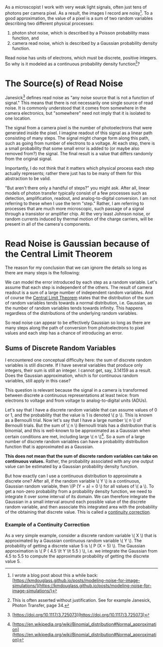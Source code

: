<!--
.. title: Why is Camera Read Noise Gaussian Distributed?
.. slug: why-is-camera-read-noise-gaussian-distributed
.. date: 2025-06-19 10:40:12 UTC+02:00
.. tags: cameras, microscopy, statistics
.. category: optics
.. link: 
.. description: 
.. type: text
.. has_math: true
-->

As a microscopist I work with very weak light signals, often just tens of photons per camera pixel. As a result, the images I record are noisy[^1]. To a good approximation, the value of a pixel is a sum of two random variables describing two different physical processes:

1. photon shot noise, which is described by a Poisson probability mass function, and
2. camera read noise, which is described by a Gaussian probability density function.

Read noise has units of electrons, which must be discrete, positive integers. So why is it modeled as a continuous probability density function[^2]?

# The Source(s) of Read Noise

Janesick[^3] defines read noise as "any noise source that is not a function of signal." This means that there is not necessarily one single source of read noise. It is commonly understood that it comes from somewhere in the camera electronics, but "somewhere" need not imply that it is isolated to one location.

The signal from a camera pixel is the number of photoelectrons that were generated inside the pixel. I imagine readout of this signal as a linear path consisting of many steps. The signal might change form along this path, such as going from number of electrons to a voltage. At each step, there is a small probability that some small error is added to (or maybe also removed from?) the signal. The final result is a value that differs randomly from the original signal.

Importantly, I do not think that it matters which physical process each step actually represents; rather there just has to be many of them for this abstraction to be valid.

"But aren't there only a handful of steps?" you might ask. After all, linear models of photon transfer typically consist of a few processes such as detection, amplification, readout, and analog-to-digital conversion. I am not referring to these when I use the term "step." Rather, I am referring to processes that are much more microscopic, such passage of a signal through a transistor or amplifier chip. At the very least Johnson noise, or random currents induced by thermal motion of the charge carriers, will be present in all of the camera's components.

# Read Noise is Gaussian because of the Central Limit Theorem

The reason for my conclusion that we can ignore the details so long as there are many steps is the following:

We can model the error introduced by each step as a random variable. Let's assume that each step is independent of the others. The result of camera readout is a sum of a large number of independent random variables. And of course the [Central Limit Theorem](https://en.wikipedia.org/wiki/Central_limit_theorem) states that the distribution of the sum of random variables tends towards a normal distribution, i.e. Gaussian, as the number of random variables tends towards infinity. This happens regardless of the distributions of the underlying random variables.

So read noise can appear to be effectively Gaussian so long as there are many steps along the path of conversion from photoelectrons to pixel values and each step has a chance of introducing an error.

## Sums of Discrete Random Variables

I encountered one conceptual difficulty here: the sum of discrete random variables is still discrete. If I have several variables that produce only integers, their sum is still an integer. I cannot get, say, 3.14159 as a result. Does the Gaussian approximation, which is for continuous random variables, still apply in this case?

This question is relevant because the signal in a camera is transformed between discrete a continuous representations at least twice: from electrons to voltage and from voltage to analog-to-digital units (ADUs).

Let's say that I have a discrete random variable that can assume values of 0 or 1, and the probability that the value is 1 is denoted \\( p \\). This is known as a Bernoulli trial. Now let's say that I have a large number \\( n \\) of Bernoulli trials. But the sum of \\( n \\) Bernoulli trials has a distribution that is binomial, and this is well-known to be approximated as a Gaussian when certain conditions are met, including large \\( n \\)[^4]. So a sum of a large number of discrete random variables can have a probability distribution function that is approximated as a Gaussian.

**This does not mean that the sum of discrete random variables can take on continuous values.** Rather, the probability associated with any one output value can be estimated by a Gaussian probability density function.

But how exactly can I use a continuous distribution to approximate a discrete one? After all, if the random variable \\( Y \\) is a continuous, Gaussian random variable, then \\(P (Y = a)  = 0 \\) for all values of \\( a \\). To get a non-zero probability from a probability density function, we need to integrate it over some interval of its domain. We can therefore integrate the Gaussian in a small interval around each possible value of the discrete random variable, and then associate this integrated area with the probability of the obtaining that discrete value. This is called a [continuity correction](https://en.wikipedia.org/wiki/Continuity_correction).

### Example of a Continuity Correction

As a very simple example, consider a discrete random variable \\( X \\) that is approximated by a Gaussian continuous random variable \\( Y \\). The probability of getting a discrete value 5 is \\( P (X = 5) \\). The Gaussian approximation is \\( P ( 4.5 \lt Y \lt 5.5 ) \\), i.e. we integrate the Gaussian from 4.5 to 5.5 to compute the approximate probability of getting the discrete value 5.


[^1]: I wrote a blog post about this a while back: [https://kmdouglass.github.io/posts/modeling-noise-for-image-simulations/](https://kmdouglass.github.io/posts/modeling-noise-for-image-simulations/)
[^2]: This is often asserted without justification. See for example Janesick, Photon Transfer, page 34.
[^3]: [https://doi.org/10.1117/3.725073](https://doi.org/10.1117/3.725073)
[^4]: [https://en.wikipedia.org/wiki/Binomial_distribution#Normal_approximation](https://en.wikipedia.org/wiki/Binomial_distribution#Normal_approximation)

